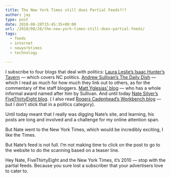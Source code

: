 ```yaml
---
title: The New York Times still does Partial Feeds?!?
author: jay
type: post
date: 2010-08-28T15:45:35+00:00
url: /2010/08/28/the-new-york-times-still-does-partial-feeds/
tags:
  - feeds
  - internet
  - newyorktimes
  - technology

---
```

I subscribe to four blogs that deal with politics: [Laura Leslie’s Isaac Hunter’s Tavern][1] — which covers NC politics. [Andrew Sullivan’s The Daily Dish][2] — which I read as much for how much they link out to others, as for the commentary of the staff bloggers. [Matt Yglesias’ blog][3] — who has a whole informal award named after him by Sullivan. And until today [Nate Silver’s FiveThirtyEight blog][4]. ( I also read [Rogers Cadenhead’s Workbench blog][5] — but I don’t stick that in a politics category).

Until today meant that I really was digging Nate’s site, and learning, his posts are long and involved and a challenge for my online attention span.

But Nate went to the New York Times, which would be incredibly exciting, I like the Times.

But Nate’s feed is not full. I’m not making time to click on the post to go to the website to do the scanning based on a teaser line.

Hey Nate, FiveThirtyEight and the New York Times, it’s 2010 — stop with the partial feeds. Because you sure lost a subscriber that your advertisers love to cater to.

 [1]: http://wunc.org/programs/news/Isaac-Hunters-Tavern
 [2]: http://andrewsullivan.theatlantic.com/the_daily_dish/
 [3]: http://yglesias.thinkprogress.org/
 [4]: http://fivethirtyeight.blogs.nytimes.com/
 [5]: http://workbench.cadenhead.org/
